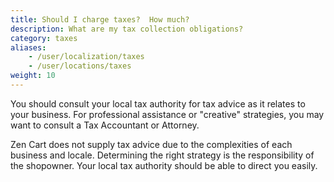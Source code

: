 ```yaml
---
title: Should I charge taxes?  How much? 
description: What are my tax collection obligations? 
category: taxes
aliases: 
    - /user/localization/taxes
    - /user/locations/taxes
weight: 10
---
```


You should consult your local tax authority for tax advice as it relates to your business. For professional assistance or "creative" strategies, you may want to consult a Tax Accountant or Attorney.

Zen Cart does not supply tax advice due to the complexities of each business and locale. Determining the right strategy is the responsibility of the shopowner. Your local tax authority should be able to direct you easily.
